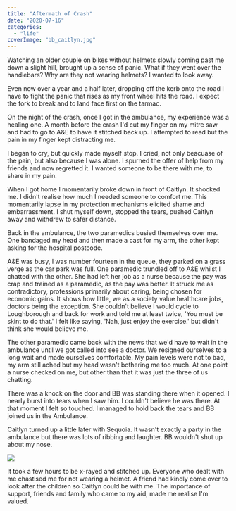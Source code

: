 ```yaml
---
title: "Aftermath of Crash"
date: "2020-07-16"
categories: 
  - "life"
coverImage: "bb_caitlyn.jpg"
---
```


Watching an older couple on bikes without helmets slowly coming past me down a slight hill, brought up a sense of panic. What if they went over the handlebars? Why are they not wearing helmets? I wanted to look away.

Even now over a year and a half later, dropping off the kerb onto the road I have to fight the panic that rises as my front wheel hits the road. I expect the fork to break and to land face first on the tarmac.

On the night of the crash, once I got in the ambulance, my experience was a healing one. A month before the crash I'd cut my finger on my mitre saw and had to go to A&E to have it stitched back up. I attempted to read but the pain in my finger kept distracting me.

I began to cry, but quickly made myself stop. I cried, not only beacuase of the pain, but also because I was alone. I spurned the offer of help from my friends and now regretted it. I wanted someone to be there with me, to share in my pain.

When I got home I momentarily broke down in front of Caitlyn. It shocked me. I didn't realise how much I needed someone to comfort me. This momentarily lapse in my protection mechanisms elicited shame and embarrassment. I shut myself down, stopped the tears, pushed Caitlyn away and withdrew to safer distance.

Back in the ambulance, the two paramedics busied themselves over me. One bandaged my head and then made a cast for my arm, the other kept asking for the hospital postcode.

A&E was busy, I was number fourteen in the queue, they parked on a grass verge as the car park was full. One paramedic trundled off to A&E whilst I chatted with the other. She had left her job as a nurse because the pay was crap and trained as a paramedic, as the pay was better. It struck me as contradictory, professions primarily about caring, being chosen for economic gains. It shows how little, we as a society value healthcare jobs, doctors being the exception. She couldn't believe I would cycle to Loughborough and back for work and told me at least twice, 'You must be skint to do that.' I felt like saying, 'Nah, just enjoy the exercise.' but didn't think she would believe me.

The other paramedic came back with the news that we'd have to wait in the ambulance until we got called into see a doctor. We resigned ourselves to a long wait and made ourselves comfortable. My pain levels were not to bad, my arm still ached but my head wasn't bothering me too much. At one point a nurse checked on me, but other than that it was just the three of us chatting.

There was a knock on the door and BB was standing there when it opened. I nearly burst into tears when I saw him. I couldn't believe he was there. At that moment I felt so touched. I managed to hold back the tears and BB joined us in the Ambulance.

Caitlyn turned up a little later with Sequoia. It wasn't exactly a party in the ambulance but there was lots of ribbing and laughter. BB wouldn't shut up about my nose.

![](images/ambulance.jpg)

It took a few hours to be x-rayed and stitched up. Everyone who dealt with me chastised me for not wearing a helmet. A friend had kindly come over to look after the children so Caitlyn could be with me. The importance of support, friends and family who came to my aid, made me realise I'm valued.

